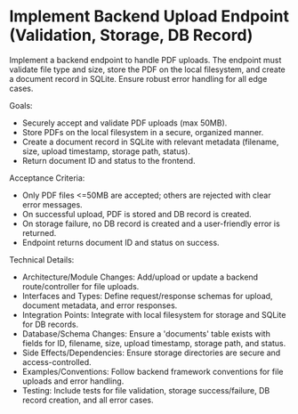# Implement Backend Upload Endpoint (Validation, Storage, DB Record)

Implement a backend endpoint to handle PDF uploads. The endpoint must validate file type and size, store the PDF on the local filesystem, and create a document record in SQLite. Ensure robust error handling for all edge cases.

Goals:
- Securely accept and validate PDF uploads (max 50MB).
- Store PDFs on the local filesystem in a secure, organized manner.
- Create a document record in SQLite with relevant metadata (filename, size, upload timestamp, storage path, status).
- Return document ID and status to the frontend.

Acceptance Criteria:
- Only PDF files <=50MB are accepted; others are rejected with clear error messages.
- On successful upload, PDF is stored and DB record is created.
- On storage failure, no DB record is created and a user-friendly error is returned.
- Endpoint returns document ID and status on success.

Technical Details:
- Architecture/Module Changes: Add/upload or update a backend route/controller for file uploads.
- Interfaces and Types: Define request/response schemas for upload, document metadata, and error responses.
- Integration Points: Integrate with local filesystem for storage and SQLite for DB records.
- Database/Schema Changes: Ensure a 'documents' table exists with fields for ID, filename, size, upload timestamp, storage path, and status.
- Side Effects/Dependencies: Ensure storage directories are secure and access-controlled.
- Examples/Conventions: Follow backend framework conventions for file uploads and error handling.
- Testing: Include tests for file validation, storage success/failure, DB record creation, and all error cases.

